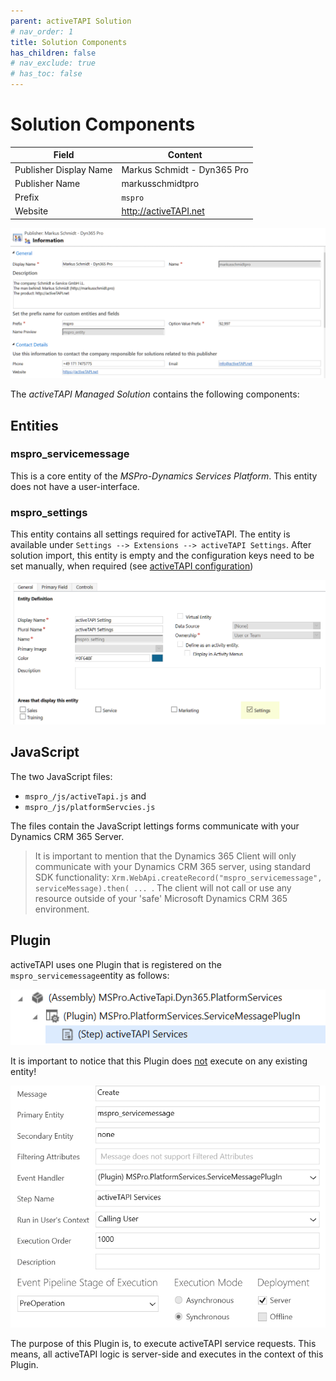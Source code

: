 ```yaml
---
parent: activeTAPI Solution
# nav_order: 1
title: Solution Components
has_children: false
# nav_exclude: true
# has_toc: false
---
```


# Solution Components

| Field | Content |
| -------------- | --------------------------- |
| Publisher Display Name  | Markus Schmidt - Dyn365 Pro |
| Publisher Name | markusschmidtpro |
| Prefix | `mspro` |
| Website | http://activeTAPI.net |



![image-20191217155505874](components.assets/image-20191217155505874.png)

The *activeTAPI Managed Solution* contains the following components:

## Entities

### mspro_servicemessage

This is a core entity of the *MSPro-Dynamics Services Platform*. This entity does not have a user-interface.

### mspro_settings

This entity contains all settings required for activeTAPI. The entity is available under `Settings --> Extensions --> activeTAPI Settings`. After solution import, this entity is empty and the configuration keys need to be set manually, when required (see [activeTAPI configuration](../settingEntity.md))

![image-20191217151214810](components.assets/image-20191217151214810.png)

## JavaScript

The two JavaScript files: 

* `mspro_/js/activeTapi.js`  and  
* `mspro_/js/platformServcies.js` 

The files contain the JavaScript lettings forms communicate with your Dynamics CRM 365 Server.

> It is important to mention that the Dynamics 365 Client will only communicate with your Dynamics CRM 365 server, using standard SDK functionality: `Xrm.WebApi.createRecord("mspro_servicemessage", serviceMessage).then( ... `. The client will not call or use any resource outside of your 'safe' Microsoft Dynamics CRM 365 environment.

## Plugin

activeTAPI uses one Plugin that is registered on the `mspro_servicemessage`entity as follows:

![image-20191217153539852](components.assets/image-20191217153539852.png)

It is important to notice that this Plugin does <u>not</u> execute on any existing entity!

![image-20191217153629482](components.assets/image-20191217153629482.png)

The purpose of this Plugin is, to execute activeTAPI service requests. This means, all activeTAPI logic is server-side and executes in the context of this Plugin.
